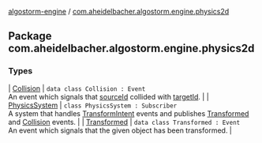 [algostorm-engine](../index.md) / [com.aheidelbacher.algostorm.engine.physics2d](.)

## Package com.aheidelbacher.algostorm.engine.physics2d

### Types

| [Collision](-collision/index.md) | `data class Collision : Event`<br>An event which signals that [sourceId](-collision/source-id.md) collided with [targetId](-collision/target-id.md). |
| [PhysicsSystem](-physics-system/index.md) | `class PhysicsSystem : Subscriber`<br>A system that handles [TransformIntent](-physics-system/-transform-intent/index.md) events and publishes [Transformed](-transformed/index.md)
and [Collision](-collision/index.md) events. |
| [Transformed](-transformed/index.md) | `data class Transformed : Event`<br>An event which signals that the given object has been transformed. |

